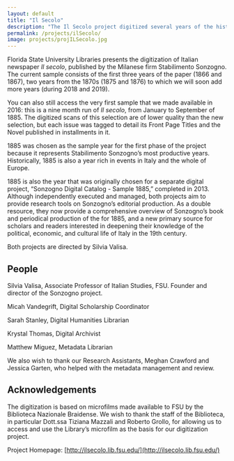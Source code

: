 ```yaml
---
layout: default
title: "Il Secolo"
description: "The Il Secolo project digitized several years of the historical Italian newspaper Il secolo for public online access and research"
permalink: /projects/ilSecolo/
image: projects/projILSecolo.jpg
---
```


Florida State University Libraries presents the digitization of Italian newspaper *Il secolo*, published by the Milanese firm Stabilimento Sonzogno. The current sample consists of the first three years of the paper (1866 and 1867), two years from the 1870s (1875 and 1876) to which we will soon add more years (during 2018 and 2019).

You can also still access the very first sample that we made available in 2016: this is a nine month run of *Il secolo*, from January to September of 1885. The digitized scans of this selection are of lower quality than the new selection, but each issue was tagged to detail its Front Page Titles and the Novel published in installments in it.

1885 was chosen as the sample year for the first phase of the project because it represents Stabilimento Sonzogno’s most productive years. Historically, 1885 is also a year rich in events in Italy and the whole of Europe.

1885 is also the year that was originally chosen for a separate digital project, “Sonzogno Digital Catalog - Sample 1885,” completed in 2013. Although independently executed and managed, both projects aim to provide research tools on Sonzogno’s editorial production. As a double resource, they now provide a comprehensive overview of Sonzogno’s book and periodical production of the for 1885, and a new primary source for scholars and readers interested in deepening their knowledge of the political, economic, and cultural life of Italy in the 19th century.

Both projects are directed by Silvia Valisa.

## People
Silvia Valisa, Associate Professor of Italian Studies, FSU. Founder and director of the Sonzogno project.

Micah Vandegrift, Digital Scholarship Coordinator

Sarah Stanley, Digital Humanities Librarian

Krystal Thomas, Digital Archivist

Matthew Miguez, Metadata Librarian

We also wish to thank our Research Assistants, Meghan Crawford and Jessica Garten, who helped with the metadata management and review.

## Acknowledgements
The digitization is based on microfilms made available to FSU by the Biblioteca Nazionale Braidense. We wish to thank the staff of the Biblioteca, in particular Dott.ssa Tiziana Mazzali and Roberto Grollo, for allowing us to access and use the Library’s microfilm as the basis for our digitization project.

Project Homepage: [http://ilsecolo.lib.fsu.edu/](http://ilsecolo.lib.fsu.edu/)
